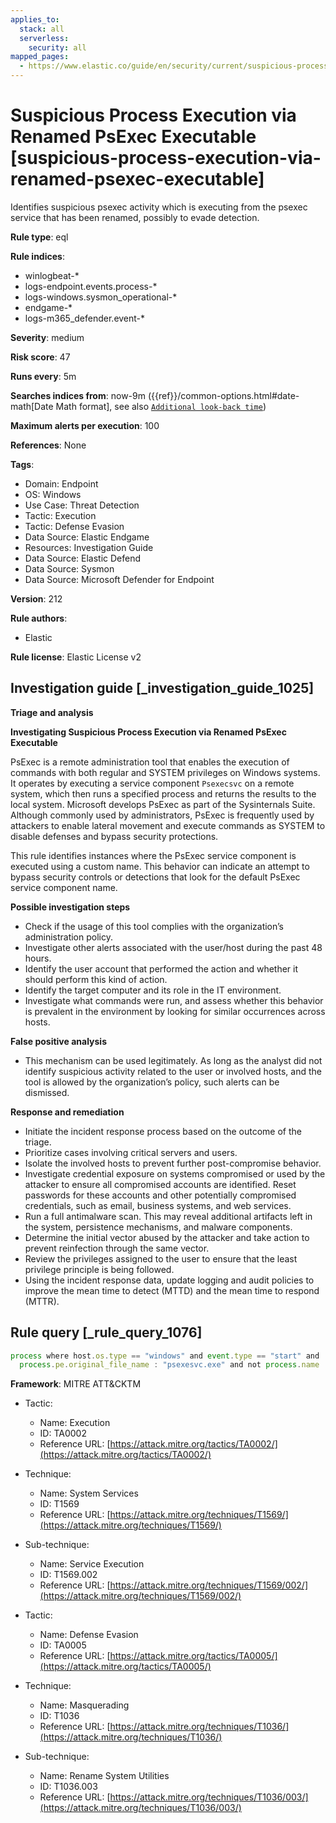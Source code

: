```yaml
---
applies_to:
  stack: all
  serverless:
    security: all
mapped_pages:
  - https://www.elastic.co/guide/en/security/current/suspicious-process-execution-via-renamed-psexec-executable.html
---
```


# Suspicious Process Execution via Renamed PsExec Executable [suspicious-process-execution-via-renamed-psexec-executable]

Identifies suspicious psexec activity which is executing from the psexec service that has been renamed, possibly to evade detection.

**Rule type**: eql

**Rule indices**:

* winlogbeat-*
* logs-endpoint.events.process-*
* logs-windows.sysmon_operational-*
* endgame-*
* logs-m365_defender.event-*

**Severity**: medium

**Risk score**: 47

**Runs every**: 5m

**Searches indices from**: now-9m ({{ref}}/common-options.html#date-math[Date Math format], see also [`Additional look-back time`](docs-content://solutions/security/detect-and-alert/create-detection-rule.md#rule-schedule))

**Maximum alerts per execution**: 100

**References**: None

**Tags**:

* Domain: Endpoint
* OS: Windows
* Use Case: Threat Detection
* Tactic: Execution
* Tactic: Defense Evasion
* Data Source: Elastic Endgame
* Resources: Investigation Guide
* Data Source: Elastic Defend
* Data Source: Sysmon
* Data Source: Microsoft Defender for Endpoint

**Version**: 212

**Rule authors**:

* Elastic

**Rule license**: Elastic License v2

## Investigation guide [_investigation_guide_1025]

**Triage and analysis**

**Investigating Suspicious Process Execution via Renamed PsExec Executable**

PsExec is a remote administration tool that enables the execution of commands with both regular and SYSTEM privileges on Windows systems. It operates by executing a service component `Psexecsvc` on a remote system, which then runs a specified process and returns the results to the local system. Microsoft develops PsExec as part of the Sysinternals Suite. Although commonly used by administrators, PsExec is frequently used by attackers to enable lateral movement and execute commands as SYSTEM to disable defenses and bypass security protections.

This rule identifies instances where the PsExec service component is executed using a custom name. This behavior can indicate an attempt to bypass security controls or detections that look for the default PsExec service component name.

**Possible investigation steps**

* Check if the usage of this tool complies with the organization’s administration policy.
* Investigate other alerts associated with the user/host during the past 48 hours.
* Identify the user account that performed the action and whether it should perform this kind of action.
* Identify the target computer and its role in the IT environment.
* Investigate what commands were run, and assess whether this behavior is prevalent in the environment by looking for similar occurrences across hosts.

**False positive analysis**

* This mechanism can be used legitimately. As long as the analyst did not identify suspicious activity related to the user or involved hosts, and the tool is allowed by the organization’s policy, such alerts can be dismissed.

**Response and remediation**

* Initiate the incident response process based on the outcome of the triage.
* Prioritize cases involving critical servers and users.
* Isolate the involved hosts to prevent further post-compromise behavior.
* Investigate credential exposure on systems compromised or used by the attacker to ensure all compromised accounts are identified. Reset passwords for these accounts and other potentially compromised credentials, such as email, business systems, and web services.
* Run a full antimalware scan. This may reveal additional artifacts left in the system, persistence mechanisms, and malware components.
* Determine the initial vector abused by the attacker and take action to prevent reinfection through the same vector.
* Review the privileges assigned to the user to ensure that the least privilege principle is being followed.
* Using the incident response data, update logging and audit policies to improve the mean time to detect (MTTD) and the mean time to respond (MTTR).


## Rule query [_rule_query_1076]

```js
process where host.os.type == "windows" and event.type == "start" and
  process.pe.original_file_name : "psexesvc.exe" and not process.name : "PSEXESVC.exe"
```

**Framework**: MITRE ATT&CKTM

* Tactic:

    * Name: Execution
    * ID: TA0002
    * Reference URL: [https://attack.mitre.org/tactics/TA0002/](https://attack.mitre.org/tactics/TA0002/)

* Technique:

    * Name: System Services
    * ID: T1569
    * Reference URL: [https://attack.mitre.org/techniques/T1569/](https://attack.mitre.org/techniques/T1569/)

* Sub-technique:

    * Name: Service Execution
    * ID: T1569.002
    * Reference URL: [https://attack.mitre.org/techniques/T1569/002/](https://attack.mitre.org/techniques/T1569/002/)

* Tactic:

    * Name: Defense Evasion
    * ID: TA0005
    * Reference URL: [https://attack.mitre.org/tactics/TA0005/](https://attack.mitre.org/tactics/TA0005/)

* Technique:

    * Name: Masquerading
    * ID: T1036
    * Reference URL: [https://attack.mitre.org/techniques/T1036/](https://attack.mitre.org/techniques/T1036/)

* Sub-technique:

    * Name: Rename System Utilities
    * ID: T1036.003
    * Reference URL: [https://attack.mitre.org/techniques/T1036/003/](https://attack.mitre.org/techniques/T1036/003/)




